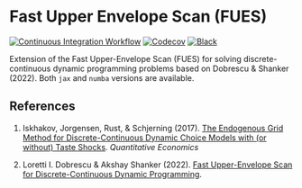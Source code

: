 # Fast Upper Envelope Scan (FUES)

[![Continuous Integration Workflow](https://github.com/OpenSourceEconomics/upper-envelope/actions/workflows/main.yml/badge.svg)](https://github.com/OpenSourceEconomics/upper-envelope/actions/workflows/main.yml)
[![Codecov](https://codecov.io/gh/OpenSourceEconomics/upper-envelope/branch/main/graph/badge.svg)](https://app.codecov.io/gh/OpenSourceEconomics/upper-envelope)
[![Black](https://img.shields.io/badge/code%20style-black-000000.svg)](https://github.com/psf/black)

Extension of the Fast Upper-Envelope Scan (FUES) for solving discrete-continuous dynamic
programming problems based on Dobrescu & Shanker (2022). Both `jax` and `numba` versions
are available.

## References

1. Iskhakov, Jorgensen, Rust, & Schjerning (2017).
   [The Endogenous Grid Method for Discrete-Continuous Dynamic Choice Models with (or without) Taste Shocks](http://onlinelibrary.wiley.com/doi/10.3982/QE643/full).
   *Quantitative Economics*

1. Loretti I. Dobrescu & Akshay Shanker (2022).
   [Fast Upper-Envelope Scan for Discrete-Continuous Dynamic Programming](https://dx.doi.org/10.2139/ssrn.4181302).
